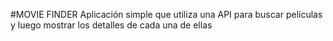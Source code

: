 #MOVIE FINDER
Aplicación simple que utiliza una API para buscar películas y luego mostrar los detalles de cada una de ellas
